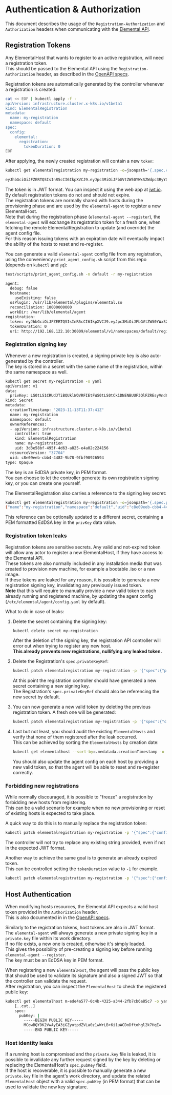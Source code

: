 # Authentication & Authorization

This document describes the usage of the `Registration-Authorization` and `Authorization` headers when communicating with the [Elemental API](../README.md#elemental-api).

## Registration Tokens

Any ElementalHost that wants to register to an active registration, will need a registration token.  
This should be passed to the Elemental API using the `Registration-Authorization` header, as described in the [OpenAPI specs](../elemental-openapi.yaml).

Registration tokens are automatically generated by the controller whenever a registration is created:

```bash
cat << EOF | kubectl apply -f -
apiVersion: infrastructure.cluster.x-k8s.io/v1beta1
kind: ElementalRegistration
metadata:
  name: my-registration
  namespace: default
spec:
  config:
    elemental:
      registration:
        tokenDuration: 0
EOF
```

After applying, the newly created registration will contain a new `token`:

```bash
kubectl get elementalregistration my-registration -o=jsonpath='{.spec.config.elemental.registration.token}'

eyJhbGciOiJFZERTQSIsInR5cCI6IkpXVCJ9.eyJpc3MiOiJFbGVtZW50YWxSZWdpc3RyYXRpb25SZWNvbmNpbGVyIiwic3ViIjoiaHR0cDovLzE5Mi4xNjguMTIyLjEwOjMwMDA5L2VsZW1lbnRhbC92MS9uYW1lc3BhY2VzL2RlZmF1bHQvcmVnaXN0cmF0aW9ucy9teS1yZWdpc3RyYXRpb24iLCJhdWQiOlsiaHR0cDovLzE5Mi4xNjguMTIyLjEwOjMwMDA5L2VsZW1lbnRhbC92MS9uYW1lc3BhY2VzL2RlZmF1bHQvcmVnaXN0cmF0aW9ucy9teS1yZWdpc3RyYXRpb24iXSwibmJmIjoxNjk5ODc1NDYxLCJpYXQiOjE2OTk4NzU0NjF9.VK6jQ7MutSrb4RVT-w0PGd14MRZbJVoJXXyWd44l_tijC_IlSernkaZpa-KFTLn0XVyE6IcpPm4zYXlyAGYoAw
```

The token is in JWT format. You can inspect it using the web app at [jwt.io](https://jwt.io).  
By default registration tokens do not and should not expire.  
The registration tokens are normally shared with hosts during the provisioning phase and are used by the `elemental-agent` to register a new ElementalHost.  
Note that during the registration phase (`elemental-agent --register`), the `elemental-agent` will exchange its registration token for a fresh one, when fetching the remote ElementalRegistration to update (and override) the agent config file.  
For this reason issuing tokens with an expiration date will eventually impact the ability of the hosts to reset and re-register.  

You can generate a valid `elemental-agent` config file from any registration, using the conveniency `print_agent_config.sh` script from this repo (depends on `kubectl` and `yq`):

```bash
test/scripts/print_agent_config.sh -n default -r my-registration

agent:
  debug: false
  hostname:
    useExisting: false
  osPlugin: /usr/lib/elemental/plugins/elemental.so
  reconciliation: 10000000000
  workDir: /var/lib/elemental/agent
registration:
  token: eyJhbGciOiJFZERTQSIsInR5cCI6IkpXVCJ9.eyJpc3MiOiJFbGVtZW50YWxSZWdpc3RyYXRpb25SZWNvbmNpbGVyIiwic3ViIjoiaHR0cDovLzE5Mi4xNjguMTIyLjEwOjMwMDA5L2VsZW1lbnRhbC92MS9uYW1lc3BhY2VzL2RlZmF1bHQvcmVnaXN0cmF0aW9ucy9teS1yZWdpc3RyYXRpb24iLCJhdWQiOlsiaHR0cDovLzE5Mi4xNjguMTIyLjEwOjMwMDA5L2VsZW1lbnRhbC92MS9uYW1lc3BhY2VzL2RlZmF1bHQvcmVnaXN0cmF0aW9ucy9teS1yZWdpc3RyYXRpb24iXSwibmJmIjoxNjk5ODc1NDYxLCJpYXQiOjE2OTk4NzU0NjF9.VK6jQ7MutSrb4RVT-w0PGd14MRZbJVoJXXyWd44l_tijC_IlSernkaZpa-KFTLn0XVyE6IcpPm4zYXlyAGYoAw
  tokenDuration: 0
  uri: http://192.168.122.10:30009/elemental/v1/namespaces/default/registrations/my-registration
```

### Registration signing key

Whenever a new registration is created, a signing private key is also auto-generated by the controller.  
The key is stored in a secret with the same name of the registration, within the same namespace as well.  

```bash
kubectl get secret my-registration -o yaml
apiVersion: v1
data:
  privKey: LS0tLS1CRUdJTiBQUklWQVRFIEtFWS0tLS0tCk1DNENBUUF3QlFZREsyVndCQ0lFSU1KZi95YWhicFlnU3VFaDBHaFpxR1hCWjNKcVZGQ29WQlFhY2NkZ1RCeGkKLS0tLS1FTkQgUFJJVkFURSBLRVktLS0tLQo=
kind: Secret
metadata:
  creationTimestamp: "2023-11-13T11:37:41Z"
  name: my-registration
  namespace: default
  ownerReferences:
  - apiVersion: infrastructure.cluster.x-k8s.io/v1beta1
    controller: true
    kind: ElementalRegistration
    name: my-registration
    uid: 3d3e58bf-495f-4d63-a825-e4a02c224156
  resourceVersion: "37704"
  uid: c8e09eeb-cbb4-4482-9b78-9fbf90926594
type: Opaque
```

The key is an EdDSA private key, in PEM format.  
You can choose to let the controller generate its own registration signing key, or you can create one yourself.  

The ElementalRegistration also carries a reference to the signing key secret:

```bash
kubectl get elementalregistration my-registration -o=jsonpath='{.spec.privateKeyRef}'
{"name":"my-registration","namespace":"default","uid":"c8e09eeb-cbb4-4482-9b78-9fbf90926594"}
```

This reference can be optionally updated to a different secret, containing a PEM formatted EdDSA key in the `privKey` data value.  

### Registration token leaks

Registration tokens are sensitive secrets. Any valid and not-expired token will allow any actor to register a new ElementalHost, if they have access to the Elemental API.  
These tokens are also normally included in any installation media that was created to provision new machine, for example a bootable .iso or a raw image.  
If these tokens are leaked for any reason, it is possible to generate a new registration signing key, invalidating any previously issued token.  
**Note** that this will require to manually provide a new valid token to each already running and registered machine, by updating the agent config (`/etc/elemental/agent/config.yaml` by default).  

What to do in case of leaks:  

1. Delete the secret containing the signing key:

    ```bash
    kubectl delete secret my-registration
    ```

    After the deletion of the signing key, the registration API controller will error out when trying to register any new host.  
    **This already prevents new registrations, nullifying any leaked token.**  

1. Delete the Registration's `spec.privateKeyRef`:

    ```bash
    kubectl patch elementalregistration my-registration -p '{"spec":{"privateKeyRef":null}}' --type=merge
    ```

    At this point the registration controller should have generated a new secret containing a new signing key.  
    The Registration's `spec.privateKeyRef` should also be referencing the new secret by default.  

1. You can now generate a new valid token by deleting the previous registration token. A fresh one will be generated:  

    ```bash
    kubectl patch elementalregistration my-registration -p '{"spec":{"config":{"elemental":{"registration":{"token":""}}}}}' --type=merge
    ```

1. Last but not least, you should audit the existing `ElementalHosts` and verify that none of them registered after the leak occurred.  
   This can be achieved by sorting the `ElementalHosts` by creation date:  

   ```bash
   kubectl get elementalhost --sort-by=.medatada.creationTimestamp -o yaml
   ```

   You should also update the agent config on each host by providing a new valid token, so that the agent will be able to reset and re-register correctly.  

### Forbidding new registrations

While normally discouraged, it is possible to "freeze" a registration by forbidding new hosts from registering.  
This can be a valid scenario for example when no new provisioning or reset of existing hosts is expected to take place.  

A quick way to do this is to manually replace the registration token:  

```bash
kubectl patch elementalregistration my-registration -p '{"spec":{"config":{"elemental":{"registration":{"token":"disabled"}}}}}' --type=merge
```

The controller will not try to replace any existing string provided, even if not in the expected JWT format.  

Another way to achieve the same goal is to generate an already expired token.  
This can be controlled setting the `tokenDuration` value to `-1` for example.  

```bash
kubectl patch elementalregistration my-registration -p '{"spec":{"config":{"elemental":{"registration":{"token":"", "tokenDuration":-1}}}}}' --type=merge
```

## Host Authentication

When modifying hosts resources, the Elemental API expects a valid host token provided in the `Authorization` header.  
This is also documented in in the [OpenAPI specs](../elemental-openapi.yaml).  

Similarly to the registration tokens, host tokens are also in JWT format.  
The `elemental-agent` will always generate a new private signing key in a `private.key` file within its work directory.  
If no file exists, a new one is created, otherwise it's simply loaded.  
This gives the possibility of pre-creating a signing key before running `elemental-agent --register`.  
The key must be an EdDSA key in PEM format.  

When registering a new `ElementalHost`, the agent will pass the public key that should be used to validate its signature and also a signed JWT so that the controller can validate the request.  
After registration, you can inspect the `ElementalHost` to check the registered public key:  

```bash
kubectl get elementalhost m-ede4a577-0c4b-4325-a344-2fb7cb6a85c7 -o yaml
    [..cut..]
    spec:
      pubKey: |
        -----BEGIN PUBLIC KEY-----
        MCowBQYDK2VwAyEA3jGZyutpdZVLa0z1wWrLB+6i1uWCDoDftohgl2k7HqE=
        -----END PUBLIC KEY-----
```

### Host identity leaks

If a running host is compromised and the `private.key` file is leaked, it is possible to invalidate any further request signed by the key by deleting or replacing the ElementalHost's `spec.pubKey` field.  
If the host is recoverable, it is possible to manually generate a new `private.key` file in the agent's work directory, and update the related `ElementalHost` object with a valid `spec.pubKey` (in PEM format) that can be used to validate the new key signature.  
